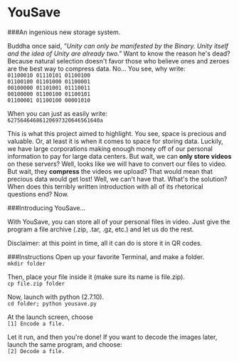 # YouSave

###An ingenious new storage system.

Buddha once said, *"Unity can only be manifested by the Binary. Unity itself and the idea of Unity are already two."* Want to know the reason he's dead? Because natural selection doesn't favor those who believe ones and zeroes are the best way to compress data. No... You see, why write:  
`01100010 01110101 01100100`  
`01100100 01101000 01100001`  
`00100000 01101001 01110011`  
`00100000 01100100 01100101`  
`01100001 01100100 00001010`  

When you can just as easily write:  
`62756464686120697320646561640a`  

This is what this project aimed to highlight. You see, space is precious and valuable. Or, at least it is when it comes to space for storing data. Luckily, we have large corporations making enough money off of our personal information to pay for large data centers. But wait, we can **only store videos** on these servers? Well, looks like we will have to convert our files to video. But wait, they **compress** the videos we upload? That would mean that precious data would get lost! Well, we can't have that. What's the solution? When does this terribly written introduction with all of its rhetorical questions end? Now.

###Introducing YouSave...

With YouSave, you can store all of your personal files in video. Just give the program a file archive (.zip, .tar, .gz, etc.) and let us do the rest.

Disclaimer: at this point in time, all it can do is store it in QR codes.

###Instructions
Open up your favorite Terminal, and make a folder.  
`mkdir folder`  

Then, place your file inside it (make sure its name is file.zip).  
`cp file.zip folder`  

Now, launch with python (2.7.10).  
`cd folder; python yousave.py`  

At the launch screen, choose  
`[1] Encode a file.`   

Let it run, and then you're done! If you want to decode the images later, launch the same program, and choose:  
`[2] Decode a file.`
